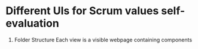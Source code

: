 # Different UIs for Scrum values self-evaluation
1. Folder Structure
    Each view is a visible webpage containing components